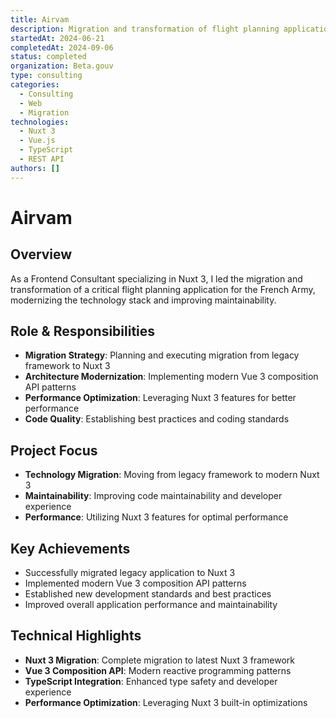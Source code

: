 ```yaml
---
title: Airvam
description: Migration and transformation of flight planning application for the French Army to Nuxt 3
startedAt: 2024-06-21
completedAt: 2024-09-06
status: completed
organization: Beta.gouv
type: consulting
categories:
  - Consulting
  - Web
  - Migration
technologies:
  - Nuxt 3
  - Vue.js
  - TypeScript
  - REST API
authors: []
---
```


# Airvam

## Overview

As a Frontend Consultant specializing in Nuxt 3, I led the migration and transformation of a critical flight planning application for the French Army, modernizing the technology stack and improving maintainability.

## Role & Responsibilities

- **Migration Strategy**: Planning and executing migration from legacy framework to Nuxt 3
- **Architecture Modernization**: Implementing modern Vue 3 composition API patterns
- **Performance Optimization**: Leveraging Nuxt 3 features for better performance
- **Code Quality**: Establishing best practices and coding standards

## Project Focus

- **Technology Migration**: Moving from legacy framework to modern Nuxt 3
- **Maintainability**: Improving code maintainability and developer experience
- **Performance**: Utilizing Nuxt 3 features for optimal performance

## Key Achievements

- Successfully migrated legacy application to Nuxt 3
- Implemented modern Vue 3 composition API patterns
- Established new development standards and best practices
- Improved overall application performance and maintainability

## Technical Highlights

- **Nuxt 3 Migration**: Complete migration to latest Nuxt 3 framework
- **Vue 3 Composition API**: Modern reactive programming patterns
- **TypeScript Integration**: Enhanced type safety and developer experience
- **Performance Optimization**: Leveraging Nuxt 3 built-in optimizations

